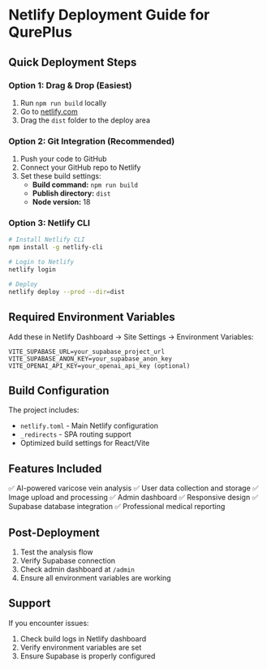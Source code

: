 # Netlify Deployment Guide for QurePlus

## Quick Deployment Steps

### Option 1: Drag & Drop (Easiest)
1. Run `npm run build` locally
2. Go to [netlify.com](https://netlify.com)
3. Drag the `dist` folder to the deploy area

### Option 2: Git Integration (Recommended)
1. Push your code to GitHub
2. Connect your GitHub repo to Netlify
3. Set these build settings:
   - **Build command:** `npm run build`
   - **Publish directory:** `dist`
   - **Node version:** 18

### Option 3: Netlify CLI
```bash
# Install Netlify CLI
npm install -g netlify-cli

# Login to Netlify
netlify login

# Deploy
netlify deploy --prod --dir=dist
```

## Required Environment Variables

Add these in Netlify Dashboard → Site Settings → Environment Variables:

```
VITE_SUPABASE_URL=your_supabase_project_url
VITE_SUPABASE_ANON_KEY=your_supabase_anon_key
VITE_OPENAI_API_KEY=your_openai_api_key (optional)
```

## Build Configuration

The project includes:
- `netlify.toml` - Main Netlify configuration
- `_redirects` - SPA routing support
- Optimized build settings for React/Vite

## Features Included

✅ AI-powered varicose vein analysis
✅ User data collection and storage
✅ Image upload and processing
✅ Admin dashboard
✅ Responsive design
✅ Supabase database integration
✅ Professional medical reporting

## Post-Deployment

1. Test the analysis flow
2. Verify Supabase connection
3. Check admin dashboard at `/admin`
4. Ensure all environment variables are working

## Support

If you encounter issues:
1. Check build logs in Netlify dashboard
2. Verify environment variables are set
3. Ensure Supabase is properly configured